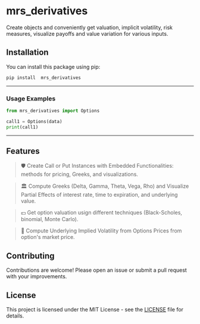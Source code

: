 # mrs_derivatives

Create objects and conveniently get valuation, implicit volatility, risk measures, visualize payoffs and value variation for various inputs.

## Installation

You can install this package using pip:

```bash
pip install  mrs_derivatives
```

---

### **Usage Examples**


```python
from mrs_derivatives import Options

call1 = Options(data)
print(call1)
```

---

## Features

> 🛡️ Create Call or Put Instances with Embedded Functionalities: methods for pricing, Greeks, and visualizations.

> 🏛️ Compute Greeks (Delta, Gamma, Theta, Vega, Rho) and Visualize Partial Effects of interest rate, time to expiration, and underlying value.

> 💵 Get option valuation usign different techniques (Black-Scholes, binomial, Monte Carlo).

> 🎲 Compute Underlying Implied Volatility from Options Prices from option's market price.

## Contributing

Contributions are welcome! Please open an issue or submit a pull request with your improvements.

## License

This project is licensed under the MIT License - see the [LICENSE](LICENSE) file for details.
